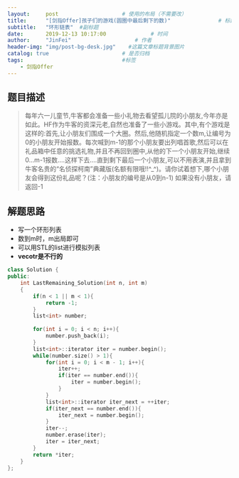 ```yaml
---
layout:     post                    # 使用的布局（不需要改） 
title:      "[剑指Offer]孩子们的游戏(圆圈中最后剩下的数)"               # 标题  
subtitle:   "环形链表"  #副标题 
date:       2019-12-13 10:17:00              # 时间 
author:     "JinFei"                    # 作者 
header-img: "img/post-bg-desk.jpg"    #这篇文章标题背景图片 
catalog: true                       # 是否归档 
tags:                               #标签     
    - 剑指Offer 
---
```


## 题目描述
> 每年六一儿童节,牛客都会准备一些小礼物去看望孤儿院的小朋友,今年亦是如此。HF作为牛客的资深元老,自然也准备了一些小游戏。其中,有个游戏是这样的:首先,让小朋友们围成一个大圈。然后,他随机指定一个数m,让编号为0的小朋友开始报数。每次喊到m-1的那个小朋友要出列唱首歌,然后可以在礼品箱中任意的挑选礼物,并且不再回到圈中,从他的下一个小朋友开始,继续0...m-1报数....这样下去....直到剩下最后一个小朋友,可以不用表演,并且拿到牛客名贵的“名侦探柯南”典藏版(名额有限哦!!^_^)。请你试着想下,哪个小朋友会得到这份礼品呢？(注：小朋友的编号是从0到n-1)
如果没有小朋友，请返回-1




## 解题思路


- 写一个环形列表
- 数到m时，m出局即可
- 可以用STL的list进行模拟列表
- **vecotr是不行的**

```C++
class Solution {
public:
    int LastRemaining_Solution(int n, int m)
    {
        if(n < 1 || m < 1){
            return -1;
        }
        list<int> number;
        
        for(int i = 0; i < n; i++){
            number.push_back(i);
        }
        list<int>::iterator iter = number.begin();
        while(number.size() > 1){
            for(int i = 0; i < m - 1; i++){
                iter++;
                if(iter == number.end()){
                    iter = number.begin();
                }
            }
            list<int>::iterator iter_next = ++iter;
            if(iter_next == number.end()){
                iter_next = number.begin();
            }
            iter--;
            number.erase(iter);
            iter = iter_next;
        }
        return *iter;
    }
};
```
